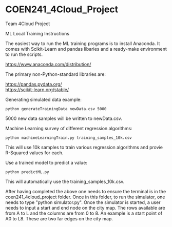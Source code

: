 # COEN241_4Cloud_Project
Team 4Cloud Project

ML Local Training Instructions

The easiest way to run the ML training programs is to install Anaconda. It comes with Scikit-Learn
and pandas libaries and a ready-make environment to run the scripts.

https://www.anaconda.com/distribution/

The primary non-Python-standard libraries are:

https://pandas.pydata.org/   
https://scikit-learn.org/stable/

Generating simulated data example:

	python generateTrainingData newData.csv 5000

5000 new data samples will be written to newData.csv.

Machine Learning survey of different regression algorithms:

	python machineLearningTrain.py training_samples_10k.csv
	
This will use 10k samples to train various regression algorithms and provie R-Squared values for each.

Use a trained model to predict a value:

	python predictML.py
	
This will automatically use the training_samples_10k.csv.

After having completed the above one needs to ensure the terminal is in the coen241_4cloud_project folder.  Once in this folder, to run the simulator, one needs to type "python simulator.py".
Once the simulator is started, a user needs to input a start and end node on the city map.  The rows available are from A to L and the columns are from 0 to 8.  An example is a start point of A0 to L8.  These are two far edges on the city map.
